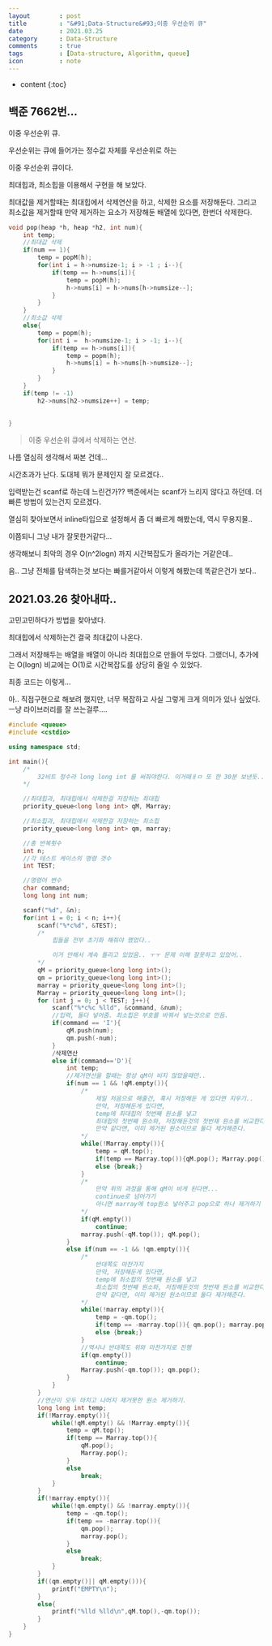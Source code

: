 ```yaml
---
layout        : post
title         : "&#91;Data-Structure&#93;이중 우선순위 큐"
date          : 2021.03.25
category      : Data-Structure
comments      : true
tags          : [Data-structure, Algorithm, queue]
icon          : note
---
```


* content
{:toc}

## 백준 7662번...

이중 우선순위 큐.

우선순위는 큐에 들어가는 정수값 자체를 우선순위로 하는

이중 우선순위 큐이다.

최대힙과, 최소힙을 이용해서 구현을 해 보았다.

최대값을 제거할때는 최대힙에서 삭제연산을 하고, 삭제한 요소를 저장해둔다.
그리고 최소값을 제거할때 만약 제거하는 요소가 저장해둔 배열에 있다면, 한번더 삭제한다.

```C++
void pop(heap *h, heap *h2, int num){
    int temp;
    //최대값 삭제
    if(num == 1){
        temp = popM(h);
        for(int i = h->numsize-1; i > -1 ; i--){
            if(temp == h->nums[i]){
                temp = popM(h);
                h->nums[i] = h->nums[h->numsize--];
            }
        }
    }
    //최소값 삭제
    else{
        temp = popm(h);
        for(int i =  h->numsize-1; i > -1; i--){
            if(temp == h->nums[i]){
                temp = popm(h);
                h->nums[i] = h->nums[h->numsize--];
            }
        }
    }
    if(temp != -1)
        h2->nums[h2->numsize++] = temp;
    
    
}
```
> 이중 우선순위 큐에서 삭제하는 연산.

나름 열심히 생각해서 짜본 건데...

시간초과가 난다. 도대체 뭐가 문제인지 잘 모르겠다..

입력받는건  scanf로 하는데 느린건가??
백준에서는  scanf가 느리지 않다고 하던데. 더 빠른 방법이 있는건지 모르겠다.

열심히 찾아보면서 inline타입으로 설정해서 좀 더 빠르게 해봤는데, 역시 무용지물..

이쯤되니 그냥 내가 잘못한거같다...

생각해보니 최악의 경우 O(n^2logn) 까지 시간복잡도가 올라가는 거같은데..

음.. 그냥 전체를 탐색하는것 보다는 빠를거같아서 이렇게 해봤는데 똑같은건가 보다..


## 2021.03.26 찾아내따..

고민고민하다가 방법을 찾아냈다.

최대힙에서 삭제하는건 결국 최대값이 나온다.

그래서 저장해두는 배열을 배열이 아니라 최대힙으로 만들어 두었다.
그랬더니, 추가에는 O(logn) 비교에는  O(1)로 시간복잡도를 상당히 줄일 수 있었다.


최종 코드는 이렇게...

아.. 직접구현으로 해보려 했지만, 너무 복잡하고 사실 그렇게 크게 의미가 있나 싶었다.
ㅡ냥 라이브러리를 잘 쓰는걸루....
```C++
#include <queue>
#include <cstdio>

using namespace std;

int main(){
    /*
        32비트 정수라 long long int 를 써줘야한다. 이거때ㅐㅁ 또 한 30분 보낸듯...
    */

    //최대힙과, 최대힙에서 삭제한걸 저장하는 최대힙
    priority_queue<long long int> qM, Marray;

    //최소힙과, 최대힙에서 삭제한걸 저장하는 최소힙
    priority_queue<long long int> qm, marray;

    //총 반복횟수
    int n;
    //각 테스트 케이스의 명령 갯수
    int TEST;

    //명령어 변수
    char command;
    long long int num;

    scanf("%d", &n);
    for(int i = 0; i < n; i++){
        scanf("%*c%d", &TEST);    
        /*
            힙들을 전부 초기화 해줘야 했었다..

            이거 안해서 계속 틀리고 있었음.. ㅜㅜ 문제 이해 잘못하고 있었어..
        */
        qM = priority_queue<long long int>();
        qm = priority_queue<long long int>();
        marray = priority_queue<long long int>();
        Marray = priority_queue<long long int>();
        for (int j = 0; j < TEST; j++){
            scanf("%*c%c %lld", &command, &num);
            //입력, 둘다 넣어줌. 최소힙은 부호를 바꿔서 넣는것으로 만듬. 
            if(command == 'I'){
                qM.push(num);
                qm.push(-num);
            }
            /삭제연산
            else if(command=='D'){
                int temp;
                //제거연산을 할때는 항상 qM이 비지 않았을때만..
                if(num == 1 && !qM.empty()){
                    /*
                        제일 처음으로 해줄건, 혹시 저장해둔 게 있다면 지우기..
                        만약, 저장해둔게 있다면,
                        temp에 최대힙의 첫번째 원소를 넣고
                        최대힙의 첫번째 원소와, 저장해둔것의 첫번재 원소를 비교한다.
                        만약 같다면, 이미 제거된 원소이므로 둘다 제거해준다.
                    */
                    while(!Marray.empty()){
                        temp = qM.top();
                        if(temp == Marray.top()){qM.pop(); Marray.pop();}
                        else {break;}
                    }
                    /*
                        만약 위의 과정을 통해 qM이 비게 된다면...
                        continue로 넘어가기 
                        아니면 marray에 top원소 넣어주고 pop으로 하나 제거하기
                    */
                    if(qM.empty())
                        continue;
                    marray.push(-qM.top()); qM.pop();
                }
                else if(num == -1 && !qm.empty()){
                    /*
                        반대쪽도 마찬가지
                        만약, 저장해둔게 있다면,
                        temp에 최소힙의 첫번째 원소를 넣고
                        최소힙의 첫번째 원소와, 저장해둔것의 첫번재 원소를 비교한다.
                        만약 같다면, 이미 제거된 원소이므로 둘다 제거해준다.
                    */ 
                    while(!marray.empty()){
                        temp = -qm.top();
                        if(temp == -marray.top()){ qm.pop(); marray.pop();}
                        else {break;}
                    }
                    //역시나 반대쪽도 위와 마찬가지로 진행
                    if(qm.empty())   
                        continue;
                    Marray.push(-qm.top()); qm.pop();
                }
            }
        }
        //연산이 모두 마치고 나머지 제거못한 원소 제거하기.
        long long int temp;
        if(!Marray.empty()){
            while(!qM.empty() && !Marray.empty()){
                temp = qM.top();
                if(temp == Marray.top()){
                    qM.pop();
                    Marray.pop();
                }
                else
                    break;
            }
        }
        if(!marray.empty()){
            while(!qm.empty() && !marray.empty()){
                temp = -qm.top();
                if(temp == -marray.top()){
                    qm.pop();
                    marray.pop();
                }
                else
                    break;
            }
        }
        if((qm.empty()|| qM.empty())){
            printf("EMPTY\n");
        }
        else{
            printf("%lld %lld\n",qM.top(),-qm.top());
        }
    }   
}


```
